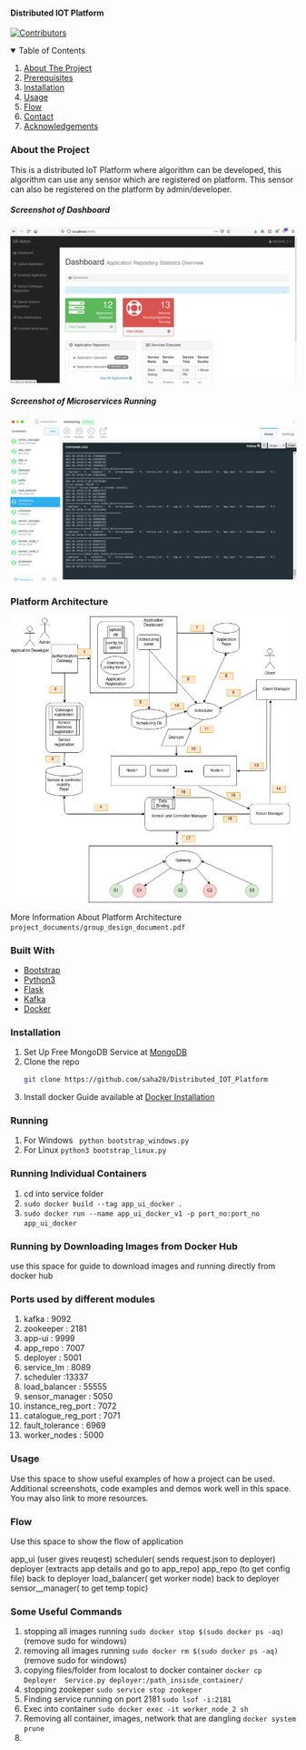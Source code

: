 #### Distributed IOT Platform

[![Contributors][contributors-shield]][contributors-url]

<!-- TABLE OF CONTENTS -->
<details open="open">
  <summary>Table of Contents</summary>
  <ol>
    <li><a href="#about-the-project">About The Project</a></li>
    <li><a href="#prerequisites">Prerequisites</a></li>
    <li><a href="#installation">Installation</a></li>
    <li><a href="#usage">Usage</a></li>
    <li><a href="#flow">Flow</a></li>
    <li><a href="#contact">Contact</a></li>
    <li><a href="#acknowledgements">Acknowledgements</a></li>
  </ol>
</details>

### About the Project

This is a distributed IoT Platform where algorithm can be developed, this algorithm can use any sensor which are registered on platform. This sensor can also be registered on the platform by admin/developer.


<!-- [![Container Running Screenshot][product-screenshot]]
<img src="https://raw.githubusercontent.com/saha20/Distributed_IOT_Platform/main/project_images/containers.png" alt="banner"> -->

##### Screenshot of Dashboard
![DashBoard of IoT Platform][dashboard]

##### Screenshot of Microservices Running
![Container Running Screenshot][product-screenshot]

### Platform Architecture
![Architecture][architecture]

More Information About Platform Architecture ```project_documents/group_design_document.pdf```

### Built With

* [Bootstrap](https://getbootstrap.com)
* [Python3](https://www.python.org/)
* [Flask](https://flask.palletsprojects.com/en/2.0.x/)
* [Kafka](https://kafka.apache.org/)
* [Docker](https://www.docker.com/)

### Installation

1. Set Up Free MongoDB Service at [MongoDB](https://www.mongodb.com/cloud/atlas)
2. Clone the repo
   ```sh
   git clone https://github.com/saha20/Distributed_IOT_Platform
   ```
3. Install docker
   Guide available at [Docker Installation](https://docs.docker.com/engine/install/ubuntu/)

### Running

1. For Windows ``` python bootstrap_windows.py```
2. For Linux ```python3 bootstrap_linux.py```


### Running Individual Containers

1. cd into service folder
2. ```sudo docker build --tag app_ui_docker .```
3. ```sudo docker run --name app_ui_docker_v1 -p port_no:port_no  app_ui_docker```

### Running by Downloading Images from Docker Hub

use this space for guide to download images and running directly from docker hub 


### Ports used by different modules

1. kafka : 9092  
2. zookeeper : 2181 
3. app-ui : 9999
4. app_repo : 7007
5. deployer : 5001
6. service_lm : 8089
7. scheduler :13337
8. load_balancer : 55555
9. sensor_manager : 5050
10. instance_reg_port : 7072
11. catalogue_reg_port : 7071
12. fault_tolerance : 6969
13. worker_nodes : 5000
<!-- USAGE EXAMPLES -->
### Usage

Use this space to show useful examples of how a project can be used. Additional screenshots, code examples and demos work well in this space. You may also link to more resources.

### Flow

Use this space to show the flow of application

app_ui (user gives reuqest)
scheduler( sends request.json to deployer)
deployer (extracts app details and go to app_repo)
app_repo (to get config file)
back to deployer
load_balancer( get worker  node)
back to deployer
sensor__manager( to get temp topic)

### Some Useful Commands

1. stopping all images running ```sudo docker stop $(sudo docker ps -aq)``` (remove sudo for windows)
2. removing all images running ```sudo docker rm $(sudo docker ps -aq)``` (remove sudo for windows)
3. copying files/folder from localost to docker container ```docker cp Deployer  Service.py deployer:/path_insisde_container/```
4. stopping zookeper ```sudo service stop zookeper```
5. Finding service running on port 2181 ```sudo lsof -i:2181 ```
6. Exec into container ```sudo docker exec -it worker_node_2 sh```
7. Removing all container, images, network that are dangling ```docker system prune```
8. 

    
<!-- MARKDOWN LINKS & IMAGES -->
[contributors-shield]: https://img.shields.io/github/contributors/othneildrew/Best-README-Template.svg?style=for-the-badge
[contributors-url]: https://github.com/saha20/Distributed_IOT_Platform/graphs/contributors
[product-screenshot]: project_images/containers.png
[dashboard]: project_images/dashboard.png
[architecture]: project_images/architecture.png
